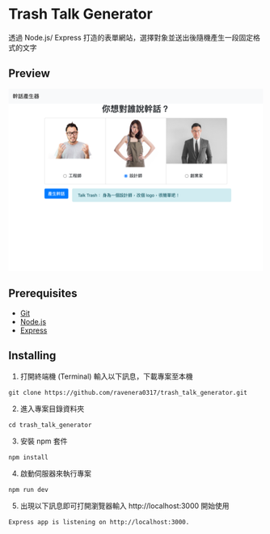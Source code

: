 # Trash Talk Generator

透過 Node.js/ Express 打造的表單網站，選擇對象並送出後隨機產生一段固定格式的文字

## Preview

![](localhost_3000_.png)

## Prerequisites

- [Git](https://git-scm.com/)
- [Node.js](https://nodejs.org/en/)
- [Express](https://expressjs.com/)

## Installing

1. 打開終端機 (Terminal) 輸入以下訊息，下載專案至本機

```
git clone https://github.com/ravenera0317/trash_talk_generator.git
```

2. 進入專案目錄資料夾

```
cd trash_talk_generator
```

3. 安裝 npm 套件

```
npm install
```

4. 啟動伺服器來執行專案

```
npm run dev
```

5. 出現以下訊息即可打開瀏覽器輸入 http://localhost:3000 開始使用

```
Express app is listening on http://localhost:3000.
```
